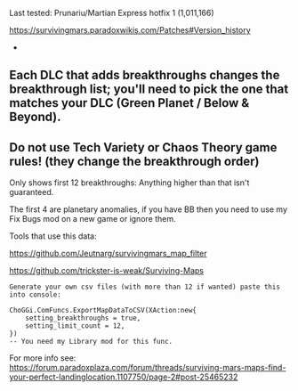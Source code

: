 Last tested: Prunariu/Martian Express hotfix 1 (1,011,166)

https://survivingmars.paradoxwikis.com/Patches#Version_history

-
Each DLC that adds breakthroughs changes the breakthrough list; you'll need to pick the one that matches your DLC (Green Planet / Below & Beyond).
-
Do not use Tech Variety or Chaos Theory game rules! (they change the breakthrough order)
-


Only shows first 12 breakthroughs: Anything higher than that isn't guaranteed.

The first 4 are planetary anomalies, if you have BB then you need to use my Fix Bugs mod on a new game or ignore them.

Tools that use this data:

https://github.com/Jeutnarg/survivingmars_map_filter

https://github.com/trickster-is-weak/Surviving-Maps

```
Generate your own csv files (with more than 12 if wanted) paste this into console:

ChoGGi.ComFuncs.ExportMapDataToCSV(XAction:new{
    setting_breakthroughs = true,
    setting_limit_count = 12,
})
-- You need my Library mod for this func.
```

For more info see: https://forum.paradoxplaza.com/forum/threads/surviving-mars-maps-find-your-perfect-landinglocation.1107750/page-2#post-25465232
